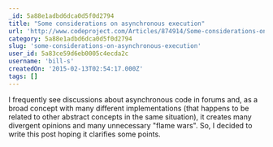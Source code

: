 ```yaml
---
_id: 5a88e1adbd6dca0d5f0d2794
title: "Some considerations on asynchronous execution"
url: 'http://www.codeproject.com/Articles/874914/Some-considerations-on-asynchronous-execution'
category: 5a88e1adbd6dca0d5f0d2794
slug: 'some-considerations-on-asynchronous-execution'
user_id: 5a83ce59d6eb0005c4ecda2c
username: 'bill-s'
createdOn: '2015-02-13T02:54:17.000Z'
tags: []
---
```


I frequently see discussions about asynchronous code in forums and, as a broad concept with many different implementations (that happens to be related to other abstract concepts in the same situation), it creates many divergent opinions and many unnecessary "flame wars". So, I decided to write this post hoping it clarifies some points.
